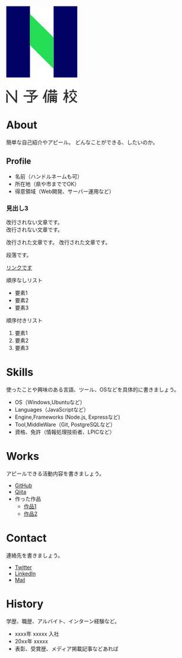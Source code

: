 ![ロゴ](478b4cf1-private.png)

# About
簡単な自己紹介やアピール。
どんなことができる、したいのか。

## Profile
- 名前（ハンドルネームも可）
- 所在地（県や市まででOK）
- 得意領域（Web開発、サーバー運用など）

### 見出し3

改行されない文章です。  
改行されない文章です。

改行された文章です。  改行された文章です。

段落です。

[リンクです](https://nnn.ed.nico)

順序なしリスト
- 要素1
- 要素2
- 要素3

順序付きリスト
1. 要素1
1. 要素2
1. 要素3

# Skills
使ったことや興味のある言語、ツール、OSなどを具体的に書きましょう。
- OS（Windows,Ubuntuなど）
- Languages（JavaScriptなど）
- Engine,Frameworks (Node.js, Expressなど)
- Tool,MiddleWare（Git, PostgreSQLなど）
- 資格、免許（情報処理技術者、LPICなど）

# Works
アピールできる活動内容を書きましょう。
- [GitHub](GitHubのURL)
- [Qiita](QiitaのURL)
- 作った作品
  - [作品1](作品1のURL)
  - [作品2](作品2のURL)

# Contact
連絡先を書きましょう。
- [Twitter](TwitterプロフィールのURL)
- [LinkedIn](LinkedInプロフィールのURL)
- [Mail](mailto:メールアドレス)

# History
学歴、職歴、アルバイト、インターン経験など。
- xxxx年 xxxxx 入社
- 20xx年 xxxxx
- 表彰、受賞歴、メディア掲載記事などあれば
